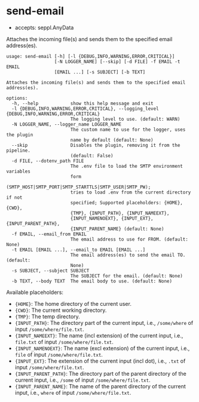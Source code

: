 # send-email

* accepts: seppl.AnyData

Attaches the incoming file(s) and sends them to the specified email address(es).

```
usage: send-email [-h] [-l {DEBUG,INFO,WARNING,ERROR,CRITICAL}]
                  [-N LOGGER_NAME] [--skip] [-d FILE] -f EMAIL -t EMAIL
                  [EMAIL ...] [-s SUBJECT] [-b TEXT]

Attaches the incoming file(s) and sends them to the specified email
address(es).

options:
  -h, --help            show this help message and exit
  -l {DEBUG,INFO,WARNING,ERROR,CRITICAL}, --logging_level {DEBUG,INFO,WARNING,ERROR,CRITICAL}
                        The logging level to use. (default: WARN)
  -N LOGGER_NAME, --logger_name LOGGER_NAME
                        The custom name to use for the logger, uses the plugin
                        name by default (default: None)
  --skip                Disables the plugin, removing it from the pipeline.
                        (default: False)
  -d FILE, --dotenv_path FILE
                        The .env file to load the SMTP environment variables
                        form
                        (SMTP_HOST|SMTP_PORT|SMTP_STARTTLS|SMTP_USER|SMTP_PW);
                        tries to load .env from the current directory if not
                        specified; Supported placeholders: {HOME}, {CWD},
                        {TMP}, {INPUT_PATH}, {INPUT_NAMEEXT},
                        {INPUT_NAMENOEXT}, {INPUT_EXT}, {INPUT_PARENT_PATH},
                        {INPUT_PARENT_NAME} (default: None)
  -f EMAIL, --email_from EMAIL
                        The email address to use for FROM. (default: None)
  -t EMAIL [EMAIL ...], --email_to EMAIL [EMAIL ...]
                        The email address(es) to send the email TO. (default:
                        None)
  -s SUBJECT, --subject SUBJECT
                        The SUBJECT for the email. (default: None)
  -b TEXT, --body TEXT  The email body to use. (default: None)
```

Available placeholders:

* `{HOME}`: The home directory of the current user.
* `{CWD}`: The current working directory.
* `{TMP}`: The temp directory.
* `{INPUT_PATH}`: The directory part of the current input, i.e., `/some/where` of input `/some/where/file.txt`.
* `{INPUT_NAMEEXT}`: The name (incl extension) of the current input, i.e., `file.txt` of input `/some/where/file.txt`.
* `{INPUT_NAMENOEXT}`: The name (excl extension) of the current input, i.e., `file` of input `/some/where/file.txt`.
* `{INPUT_EXT}`: The extension of the current input (incl dot), i.e., `.txt` of input `/some/where/file.txt`.
* `{INPUT_PARENT_PATH}`: The directory part of the parent directory of the current input, i.e., `/some` of input `/some/where/file.txt`.
* `{INPUT_PARENT_NAME}`: The name of the parent directory of the current input, i.e., `where` of input `/some/where/file.txt`.
